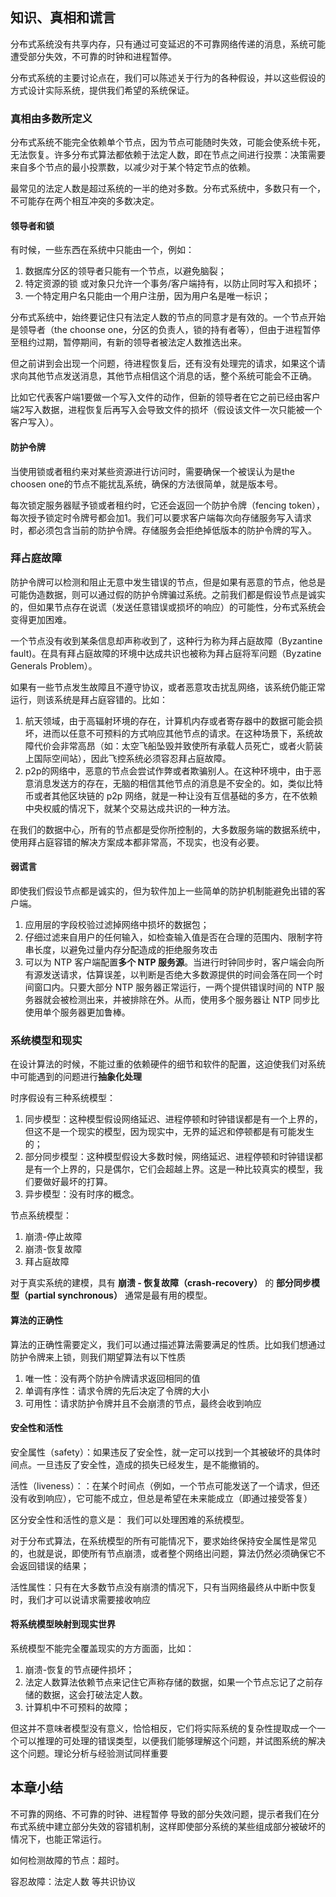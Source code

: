 ## 知识、真相和谎言



分布式系统没有共享内存，只有通过可变延迟的不可靠网络传递的消息，系统可能遭受部分失效，不可靠的时钟和进程暂停。

分布式系统的主要讨论点在，我们可以陈述关于行为的各种假设，并以这些假设的方式设计实际系统，提供我们希望的系统保证。

### 真相由多数所定义

分布式系统不能完全依赖单个节点，因为节点可能随时失效，可能会使系统卡死，无法恢复。许多分布式算法都依赖于法定人数，即在节点之间进行投票：决策需要来自多个节点的最小投票数，以减少对于某个特定节点的依赖。

最常见的法定人数是超过系统的一半的绝对多数。分布式系统中，多数只有一个，不可能存在两个相互冲突的多数决定。



#### 领导者和锁

有时候，一些东西在系统中只能由一个，例如：

1. 数据库分区的领导者只能有一个节点，以避免脑裂；
2. 特定资源的锁 或对象只允许一个事务/客户端持有，以防止同时写入和损坏；
3. 一个特定用户名只能由一个用户注册，因为用户名是唯一标识；



分布式系统中，始终要记住只有法定人数的节点的同意才是有效的。一个节点开始是领导者（the choonse one，分区的负责人，锁的持有者等），但由于进程暂停至租约过期，暂停期间，有新的领导者被法定人数推选出来。

但之前讲到会出现一个问题，待进程恢复后，还有没有处理完的请求，如果这个请求向其他节点发送消息，其他节点相信这个消息的话，整个系统可能会不正确。

比如它代表客户端1要做一个写入文件的动作，但新的领导者在它之前已经由客户端2写入数据，进程恢复后再写入会导致文件的损坏（假设该文件一次只能被一个客户写入）。

#### 防护令牌

当使用锁或者租约来对某些资源进行访问时，需要确保一个被误认为是the choosen one的节点不能扰乱系统，确保的方法很简单，就是版本号。

每次锁定服务器赋予锁或者租约时，它还会返回一个防护令牌（fencing token），每次授予锁定时令牌号都会加1。我们可以要求客户端每次向存储服务写入请求时，都必须包含当前的防护令牌。存储服务会拒绝掉低版本的防护令牌的写入。



### 拜占庭故障

防护令牌可以检测和阻止无意中发生错误的节点，但是如果有恶意的节点，他总是可能伪造数据，则可以通过假的防护令牌骗过系统。之前我们都是假设节点是诚实的，但如果节点存在说谎（发送任意错误或损坏的响应）的可能性，分布式系统会变得更加困难。

一个节点没有收到某条信息却声称收到了，这种行为称为拜占庭故障（Byzantine fault)。在具有拜占庭故障的环境中达成共识也被称为拜占庭将军问题（Byzatine Generals Problem）。

如果有一些节点发生故障且不遵守协议，或者恶意攻击扰乱网络，该系统仍能正常运行，则该系统是拜占庭容错的。比如：

1. 航天领域，由于高辐射环境的存在，计算机内存或者寄存器中的数据可能会损坏，进而以任意不可预料的方式响应其他节点的请求。在这种场景下，系统故障代价会非常高昂（如：太空飞船坠毁并致使所有承载人员死亡，或者火箭装上国际空间站），因此飞控系统必须容忍拜占庭故障。
2. p2p的网络中，恶意的节点会尝试作弊或者欺骗别人。在这种环境中，由于恶意消息发送方的存在，无脑的相信其他节点的消息是不安全的。如，类似比特币或者其他区块链的 p2p 网络，就是一种让没有互信基础的多方，在不依赖中央权威的情况下，就某个交易达成共识的一种方法。



在我们的数据中心，所有的节点都是受你所控制的，大多数服务端的数据系统中，使用拜占庭容错的解决方案成本都非常高，不现实，也没有必要。



#### 弱谎言

即使我们假设节点都是诚实的，但为软件加上一些简单的防护机制能避免出错的客户端。

1. 应用层的字段校验过滤掉网络中损坏的数据包；
2. 仔细过滤来自用户的任何输入，如检查输入值是否在合理的范围内、限制字符串长度，以避免过量内存分配造成的拒绝服务攻击
3. 可以为 NTP 客户端配置**多个 NTP 服务源**。当进行时钟同步时，客户端会向所有源发送请求，估算误差，以判断是否绝大多数源提供的时间会落在同一个时间窗口内。只要大部分 NTP 服务器正常运行，一两个提供错误时间的 NTP 服务器就会被检测出来，并被排除在外。从而，使用多个服务器让 NTP 同步比使用单个服务器更加鲁棒。

###   系统模型和现实

在设计算法的时候，不能过重的依赖硬件的细节和软件的配置，这迫使我们对系统中可能遇到的问题进行**抽象化处理**

时序假设有三种系统模型：

1. 同步模型：这种模型假设网络延迟、进程停顿和时钟错误都是有一个上界的，但这不是一个现实的模型，因为现实中，无界的延迟和停顿都是有可能发生的；
2. 部分同步模型：这种模型假设大多数时候，网络延迟、进程停顿和时钟错误都是有一个上界的，只是偶尔，它们会超越上界。这是一种比较真实的模型，我们要做好最坏的打算。
3. 异步模型：没有时序的概念。



节点系统模型：

1. 崩溃-停止故障
2. 崩溃-恢复故障
3. 拜占庭故障

对于真实系统的建模，具有 **崩溃 - 恢复故障（crash-recovery）** 的 **部分同步模型（partial synchronous）** 通常是最有用的模型。

#### 算法的正确性

算法的正确性需要定义，我们可以通过描述算法需要满足的性质。比如我们想通过防护令牌来上锁，则我们期望算法有以下性质

1. 唯一性：没有两个防护令牌请求返回相同的值
2. 单调有序性：请求令牌的先后决定了令牌的大小
3. 可用性：请求防护令牌并且不会崩溃的节点，最终会收到响应



#### 安全性和活性

安全属性（safety）：如果违反了安全性，就一定可以找到一个其被破坏的具体时间点。一旦违反了安全性，造成的损失已经发生，是不能撤销的。

活性（liveness）：：在某个时间点（例如，一个节点可能发送了一个请求，但还没有收到响应），它可能不成立，但总是希望在未来能成立（即通过接受答复）



区分安全性和活性的意义是： 我们可以处理困难的系统模型。

对于分布式算法，在系统模型的所有可能情况下，要求始终保持安全属性是常见的，也就是说，即使所有节点崩溃，或者整个网络出问题，算法仍然必须确保它不会返回错误的结果；

活性属性：只有在大多数节点没有崩溃的情况下，只有当网络最终从中断中恢复时，我们才可以说请求需要接收响应

#### 将系统模型映射到现实世界

系统模型不能完全覆盖现实的方方面面，比如：

1. 崩溃-恢复的节点硬件损坏；
2. 法定人数算法依赖节点来记住它声称存储的数据，如果一个节点忘记了之前存储的数据，这会打破法定人数。
3. 计算机中不可预料的故障；

 但这并不意味者模型没有意义，恰恰相反，它们将实际系统的复杂性提取成一个一个可以推理的可处理的错误类型，以便我们能够理解这个问题，并试图系统的解决这个问题。理论分析与经验测试同样重要



## 本章小结

不可靠的网络、不可靠的时钟、进程暂停 导致的部分失效问题，提示者我们在分布式系统中建立部分失效的容错机制，这样即使部分系统的某些组成部分被破坏的情况下，也能正常运行。

如何检测故障的节点：超时。

容忍故障：法定人数 等共识协议
